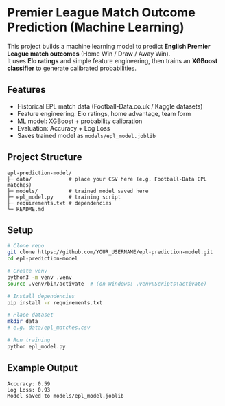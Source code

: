 # Premier League Match Outcome Prediction (Machine Learning)

This project builds a machine learning model to predict **English Premier League match outcomes** (Home Win / Draw / Away Win).  
It uses **Elo ratings** and simple feature engineering, then trains an **XGBoost classifier** to generate calibrated probabilities.  

## Features
- Historical EPL match data (Football-Data.co.uk / Kaggle datasets)
- Feature engineering: Elo ratings, home advantage, team form
- ML model: XGBoost + probability calibration
- Evaluation: Accuracy + Log Loss
- Saves trained model as `models/epl_model.joblib`

## Project Structure
```
epl-prediction-model/
├─ data/            # place your CSV here (e.g. Football-Data EPL matches)
├─ models/          # trained model saved here
├─ epl_model.py     # training script
├─ requirements.txt # dependencies
└─ README.md
```

## Setup
```bash
# Clone repo
git clone https://github.com/YOUR_USERNAME/epl-prediction-model.git
cd epl-prediction-model

# Create venv
python3 -m venv .venv
source .venv/bin/activate  # (on Windows: .venv\Scripts\activate)

# Install dependencies
pip install -r requirements.txt

# Place dataset
mkdir data
# e.g. data/epl_matches.csv

# Run training
python epl_model.py
```

## Example Output
```
Accuracy: 0.59
Log Loss: 0.93
Model saved to models/epl_model.joblib
```

